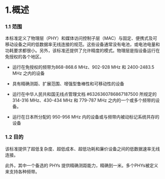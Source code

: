 # 1.概述

### 1.1 范围

本标准定义了物理层（PHY）和媒体访问控制子层（MAC）与固定、便携式及可移动设备之间的低数据率无线连接的规范。这些设备通常没有电池，或电池电量和功耗要求都很小。另外，该标准还提供了允许精度的模式。物理层是指设备运行在免授权的各个地区。

* 运行在免授权的频带为868-868.6 MHz、902-928 MHz 和 2400-2483.5 MHz 之内的设备
* 具有精确测距、扩展范围、增强型鲁棒性和可移动性的设备

* 运行在中华人民共和国无线点管理文档 \#6326360786867187500 所规定的 314-316 MHz、430-434 MHz 和 779-787 MHz 之内的一个或多个频带的设备。

* 运行在日本所分配的 950-956 MHz 内的设备或与频带内被动标记系统共存的设备

### 1.2 目的

该标准提供了超低复杂度、超低成本、超低功耗和廉价设备之间的低数据速率无线连接。

此外，其中一个备选的 PHYs 提供精确测距能力，精确到一米。多个PHYs被定义来支持各种频带。

